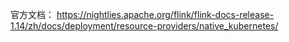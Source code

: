 官方文档：
https://nightlies.apache.org/flink/flink-docs-release-1.14/zh/docs/deployment/resource-providers/native_kubernetes/